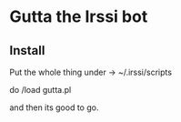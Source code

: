 # Gutta the Irssi bot

## Install

Put the whole thing under -> ~/.irssi/scripts

do /load gutta.pl

and then its good to go.


